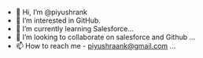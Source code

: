 - 👋 Hi, I’m @piyushrank
- 👀 I’m interested in GitHub.
- 🌱 I’m currently learning Salesforce...
- 💞️ I’m looking to collaborate on salesforce and Github ...
- 📫 How to reach me - piyushraank@gmail.com ...

<!---
piyushrank/piyushrank is a ✨ special ✨ repository because its `README.md` (this file) appears on your GitHub profile.
You can click the Preview link to take a look at your changes.
--->
